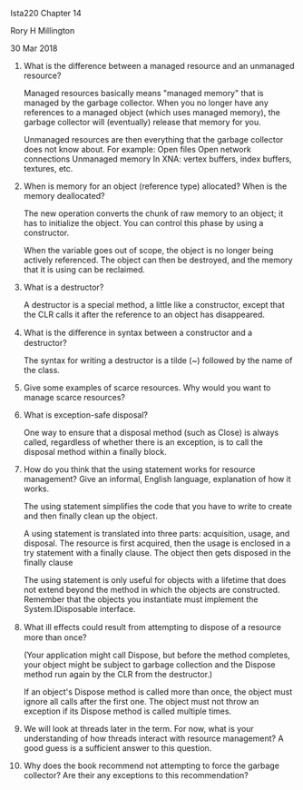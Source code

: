 Ista220 Chapter 14

Rory H Millington

30 Mar 2018

1. What is the difference between a managed resource and an unmanaged resource?

	Managed resources basically means "managed memory" that is managed by the garbage collector. When you no longer have any references to a managed object (which uses managed memory), the garbage collector will (eventually) release that memory for you.

	Unmanaged resources are then everything that the garbage collector does not know about. For example:
	Open files
	Open network connections
	Unmanaged memory
	In XNA: vertex buffers, index buffers, textures, etc. 

2. When is memory for an object (reference type) allocated? When is the memory deallocated?

	The new operation converts the chunk of raw memory to an object; it has to initialize the object. You can control this phase by using a constructor.

	When the variable goes out of scope, the object is no longer being actively referenced. The object can then be destroyed, and the memory that it is using can be reclaimed.

3. What is a destructor?

	A destructor is a special method, a little like a constructor, except that the CLR calls it after the reference to an object has disappeared.

4. What is the diﬀerence in syntax between a constructor and a destructor?

	The syntax for writing a destructor is a tilde (~) followed by the name of the class.

5. Give some examples of scarce resources. Why would you want to manage scarce resources?


6. What is exception-safe disposal?

	One way to ensure that a disposal method (such as Close) is always called, regardless of whether there is an exception, is to call the disposal method within a finally block.

7. How do you think that the using statement works for resource management? Give an informal, English language, explanation of how it works.

	The using statement simplifies the code that you have to write to create and then finally clean up the object. 

	A using statement is translated into three parts: acquisition, usage, and disposal. The resource is first acquired, then the usage is enclosed in a try statement with a finally clause. The object then gets disposed in the finally clause

	The using statement is only useful for objects with a lifetime that does not extend beyond the method in which the objects are constructed. Remember that the objects you instantiate must implement the System.IDisposable interface.


8. What ill eﬀects could result from attempting to dispose of a resource more than once?

	(Your application might call Dispose, but before the method completes, your object might be subject to garbage collection and the Dispose method run again by the CLR from the destructor.)

	If an object's Dispose method is called more than once, the object must ignore all calls after the first one. The object must not throw an exception if its Dispose method is called multiple times. 

9. We will look at threads later in the term. For now, what is your understanding of how threads interact with resource management? A good guess is a sufficient answer to this question.


10. Why does the book recommend not attempting to force the garbage collector? Are their any exceptions to this recommendation?
